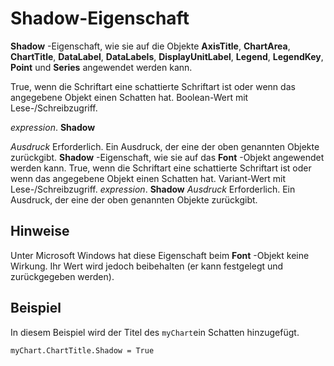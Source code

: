 
# Shadow-Eigenschaft

 **Shadow** -Eigenschaft, wie sie auf die Objekte **AxisTitle**, **ChartArea**, **ChartTitle**, **DataLabel**, **DataLabels**, **DisplayUnitLabel**, **Legend**, **LegendKey**, **Point** und **Series** angewendet werden kann.

True, wenn die Schriftart eine schattierte Schriftart ist oder wenn das angegebene Objekt einen Schatten hat. Boolean-Wert mit Lese-/Schreibzugriff.

 _expression_. **Shadow**

 _Ausdruck_ Erforderlich. Ein Ausdruck, der eine der oben genannten Objekte zurückgibt.
 **Shadow** -Eigenschaft, wie sie auf das **Font** -Objekt angewendet werden kann.
True, wenn die Schriftart eine schattierte Schriftart ist oder wenn das angegebene Objekt einen Schatten hat. Variant-Wert mit Lese-/Schreibzugriff.
 _expression_. **Shadow**
 _Ausdruck_ Erforderlich. Ein Ausdruck, der eine der oben genannten Objekte zurückgibt.

## Hinweise

Unter Microsoft Windows hat diese Eigenschaft beim  **Font** -Objekt keine Wirkung. Ihr Wert wird jedoch beibehalten (er kann festgelegt und zurückgegeben werden).


## Beispiel

In diesem Beispiel wird der Titel des  `myChart`ein Schatten hinzugefügt.


```
myChart.ChartTitle.Shadow = True
```

